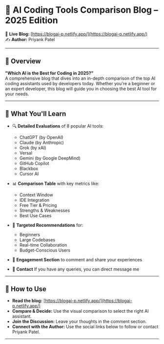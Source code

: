 # 🤖 AI Coding Tools Comparison Blog – 2025 Edition

🔗 **Live Blog:** [https://blogai-p.netlify.app/](https://blogai-p.netlify.app/)  
✍️ **Author:** Priyank Patel

---

## 📘 Overview

**"Which AI is the Best for Coding in 2025?"**  
A comprehensive blog that dives into an in-depth comparison of the top AI coding assistants used by developers today. Whether you're a beginner or an expert developer, this blog will guide you in choosing the best AI tool for your needs.

---

## 🧠 What You'll Learn

- 🔍 **Detailed Evaluations** of 8 popular AI tools:
  - ChatGPT (by OpenAI)  
  - Claude (by Anthropic)  
  - Grok (by xAI)  
  - Versal  
  - Gemini (by Google DeepMind)  
  - GitHub Copilot  
  - Blackbox  
  - Cursor AI

- 📊 **Comparison Table** with key metrics like:
  - Context Window  
  - IDE Integration  
  - Free Tier & Pricing  
  - Strengths & Weaknesses  
  - Best Use Cases

- 🎯 **Targeted Recommendations** for:
  - Beginners  
  - Large Codebases  
  - Real-time Collaboration  
  - Budget-Conscious Users

- 💬 **Engagement Section** to comment and share your experiences
- 💬 **Contact** If you have any queries, you can direct message me
---

## 🚀 How to Use

- **Read the blog:** [https://blogai-p.netlify.app/](https://blogai-p.netlify.app/)
- **Compare & Decide:** Use the visual comparison to select the right AI assistant.
- **Join the Discussion:** Leave your thoughts in the comment section.
- **Connect with the Author:** Use the social links below to follow or contact Priyank Patel.

---
